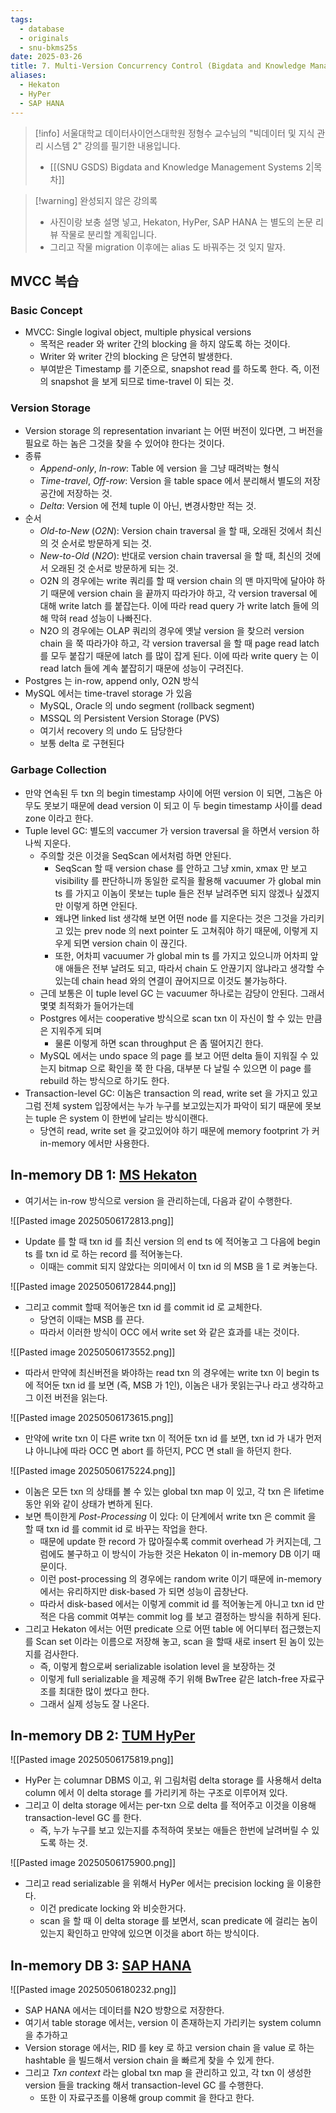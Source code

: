 ```yaml
---
tags:
  - database
  - originals
  - snu-bkms25s
date: 2025-03-26
title: 7. Multi-Version Concurrency Control (Bigdata and Knowledge Management Systems 2, SNU GSDS)
aliases:
  - Hekaton
  - HyPer
  - SAP HANA
---
```

> [!info] 서울대학교 데이터사이언스대학원 정형수 교수님의 "빅데이터 및 지식 관리 시스템 2" 강의를 필기한 내용입니다.
> - [[(SNU GSDS) Bigdata and Knowledge Management Systems 2|목차]]

> [!warning] 완성되지 않은 강의록
> - 사진이랑 보충 설명 넣고, Hekaton, HyPer, SAP HANA 는 별도의 논문 리뷰 작물로 분리할 계획입니다.
> - 그리고 작물 migration 이후에는 alias 도 바꿔주는 것 잊지 말자.

## MVCC 복습

### Basic Concept

- MVCC: Single logival object, multiple physical versions
	- 목적은 reader 와 writer 간의 blocking 을 하지 않도록 하는 것이다.
	- Writer 와 writer 간의 blocking 은 당연히 발생한다.
	- 부여받은 Timestamp 를 기준으로, snapshot read 를 하도록 한다. 즉, 이전의 snapshot 을 보게 되므로 time-travel 이 되는 것.

### Version Storage

- Version storage 의 representation invariant 는 어떤 버전이 있다면, 그 버전을 필요로 하는 놈은 그것을 찾을 수 있어야 한다는 것이다.
- 종류
	- *Append-only*, *In-row*: Table 에 version 을 그냥 때려박는 형식
	- *Time-travel*, *Off-row*: Version 을 table space 에서 분리해서 별도의 저장공간에 저장하는 것.
	- *Delta*: Version 에 전체 tuple 이 아닌, 변경사항만 적는 것.
- 순서
	- *Old-to-New* (*O2N*): Version chain traversal 을 할 때, 오래된 것에서 최신의 것 순서로 방문하게 되는 것.
	- *New-to-Old* (*N2O*): 반대로 version chain traversal 을 할 때, 최신의 것에서 오래된 것 순서로 방문하게 되는 것.
	- O2N 의 경우에는 write 쿼리를 할 때 version chain 의 맨 마지막에 달아야 하기 때문에 version chain 을 끝까지 따라가야 하고, 각 version traversal 에 대해 write latch 를 붙잡는다. 이에 따라 read query 가 write latch 들에 의해 막혀 read 성능이 나빠진다.
	- N2O 의 경우에는 OLAP 쿼리의 경우에 옛날 version 을 찾으러 version chain 을 쭉 따라가야 하고, 각 version traversal 을 할 때 page read latch 를 모두 붙잡기 때문에 latch 를 많이 잡게 된다. 이에 따라 write query 는 이 read latch 들에 계속 붙잡히기 때문에 성능이 구려진다.
- Postgres 는 in-row, append only, O2N 방식
- MySQL 에서는 time-travel storage 가 있음
	- MySQL, Oracle 의 undo segment (rollback segment)
	- MSSQL 의 Persistent Version Storage (PVS)
	- 여기서 recovery 의 undo 도 담당한다
	- 보통 delta 로 구현된다

### Garbage Collection

- 만약 연속된 두 txn 의 begin timestamp 사이에 어떤 version 이 되면, 그놈은 아무도 못보기 때문에 dead version 이 되고 이 두 begin timestamp 사이를 dead zone 이라고 한다.
- Tuple level GC: 별도의 vaccumer 가 version traversal 을 하면서 version 하나씩 지운다.
	- 주의할 것은 이것을 SeqScan 에서처럼 하면 안된다.
		- SeqScan 할 때 version chase 를 안하고 그냥 xmin, xmax 만 보고 visibility 를 판단하니까 동일한 로직을 활용해 vacuumer 가 global min ts 를 가지고 이놈이 못보는 tuple 들은 전부 날려주면 되지 않겠나 싶겠지만 이렇게 하면 안된다.
		- 왜냐면 linked list 생각해 보면 어떤 node 를 지운다는 것은 그것을 가리키고 있는 prev node 의 next pointer 도 고쳐줘야 하기 때문에, 이렇게 지우게 되면 version chain 이 끊긴다.
		- 또한, 어차피 vacuumer 가 global min ts 를 가지고 있으니까 어차피 앞애 애들은 전부 날려도 되고, 따라서 chain 도 안끊기지 않냐라고 생각할 수 있는데 chain head 와의 연결이 끊어지므로 이것도 불가능하다.
	- 근데 보통은 이 tuple level GC 는 vacuumer 하나로는 감당이 안된다. 그래서 몇몇 최적화가 들어가는데
	- Postgres 에서는 cooperative 방식으로 scan txn 이 자신이 할 수 있는 만큼은 지워주게 되며
		- 물론 이렇게 하면 scan throughput 은 좀 떨어지긴 한다.
	- MySQL 에서는 undo space 의 page 를 보고 어떤 delta 들이 지워질 수 있는지 bitmap 으로 확인을 쭉 한 다음, 대부분 다 날릴 수 있으면 이 page 를 rebuild 하는 방식으로 하기도 한다.
- Transaction-level GC: 이놈은 transaction 의 read, write set 을 가지고 있고 그럼 전체 system 입장에서는 누가 누구를 보고있는지가 파악이 되기 때문에 못보는 tuple 은 system 이 한번에 날리는 방식이랜다.
	- 당연히 read, write set 을 갖고있어야 하기 때문에 memory footprint 가 커 in-memory 에서만 사용한다.

## In-memory DB 1: [MS Hekaton](https://dl.acm.org/doi/10.1145/2463676.2463710)

- 여기서는 in-row 방식으로 version 을 관리하는데, 다음과 같이 수행한다.

![[Pasted image 20250506172813.png]]

- Update 를 할 때 txn id 를 최신 version 의 end ts 에 적어놓고 그 다음에 begin ts 를 txn id 로 하는 record 를 적어놓는다.
	- 이때는 commit 되지 않았다는 의미에서 이 txn id 의 MSB 을 1 로 켜놓는다.

![[Pasted image 20250506172844.png]]

- 그리고 commit 할때 적어놓은 txn id 를 commit id 로 교체한다.
	- 당연히 이때는 MSB 를 끈다.
	- 따라서 이러한 방식이 OCC 에서 write set 와 같은 효과를 내는 것이다.

![[Pasted image 20250506173552.png]]

- 따라서 만약에 최신버전을 봐야하는 read txn 의 경우에는 write txn 이 begin ts 에 적어둔 txn id 를 보면 (즉, MSB 가 1인), 이놈은 내가 못읽는구나 라고 생각하고 그 이전 버전을 읽는다.

![[Pasted image 20250506173615.png]]

- 만약에 write txn 이 다른 write txn 이 적어둔 txn id 를 보면, txn id 가 내가 먼저냐 아니냐에 따라 OCC 면 abort 를 하던지, PCC 면 stall 을 하던지 한다.

![[Pasted image 20250506175224.png]]

- 이놈은 모든 txn 의 상태를 볼 수 있는 global txn map 이 있고, 각 txn 은 lifetime 동안 위와 같이 상태가 변하게 된다.
- 보면 특이한게 *Post-Processing* 이 있다: 이 단계에서 write txn 은 commit 을 할 때 txn id 를 commit id 로 바꾸는 작업을 한다.
	- 때문에 update 한 record 가 많아질수록 commit overhead 가 커지는데, 그럼에도 불구하고 이 방식이 가능한 것은 Hekaton 이 in-memory DB 이기 때문이다.
	- 이런 post-processing 의 경우에는 random write 이기 때문에 in-memory 에서는 유리하지만 disk-based 가 되면 성능이 곱창난다.
	- 따라서 disk-based 에서는 이렇게 commit id 를 적어놓는게 아니고 txn id 만 적은 다음 commit 여부는 commit log 를 보고 결정하는 방식을 취하게 된다.
- 그리고 Hekaton 에서는 어떤 predicate 으로 어떤 table 에 어디부터 접근했는지를 Scan set 이라는 이름으로 저장해 놓고, scan 을 할때 새로 insert 된 놈이 있는지를 검사한다.
	- 즉, 이렇게 함으로써 serializable isolation level 을 보장하는 것
	- 이렇게 full serializable 을 제공해 주기 위해 BwTree 같은 latch-free 자료구조를 최대한 많이 썼다고 한다.
	- 그래서 실제 성능도 잘 나온다.

## In-memory DB 2: [TUM HyPer](https://dl.acm.org/doi/10.1145/2723372.2749436)

![[Pasted image 20250506175819.png]]

- HyPer 는 columnar DBMS 이고, 위 그림처럼 delta storage 를 사용해서 delta column 에서 이 delta storage 를 가리키게 하는 구조로 이루어져 있다.
- 그리고 이 delta storage 에서는 per-txn 으로 delta 를 적어주고 이것을 이용해 transaction-level GC 를 한다.
	- 즉, 누가 누구를 보고 있는지를 추적하여 못보는 애들은 한번에 날려버릴 수 있도록 하는 것.

![[Pasted image 20250506175900.png]]

- 그리고 read serializable 을 위해서 HyPer 에서는 precision locking 을 이용한다.
	- 이건 predicate locking 와 비슷한거다.
	- scan 을 할 때 이 delta storage 를 보면서, scan predicate 에 걸리는 놈이 있는지 확인하고 만약에 있으면 이것을 abort 하는 방식이다.

## In-memory DB 3: [SAP HANA](https://dl.acm.org/doi/10.14778/2536222.2536251)

![[Pasted image 20250506180232.png]]

- SAP HANA 에서는 데이터를 N2O 방향으로 저장한다.
- 여기서 table storage 에서는, version 이 존재하는지 가리키는 system column 을 추가하고
- Version storage 에서는, RID 를 key 로 하고 version chain 을 value 로 하는 hashtable 을 빌드해서 version chain 을 빠르게 찾을 수 있게 한다.
- 그리고 *Txn context* 라는 global txn map 을 관리하고 있고, 각 txn 이 생성한 version 들을 tracking 해서 transaction-level GC 를 수행한다.
	- 또한 이 자료구조를 이용해 group commit 을 한다고 한다.